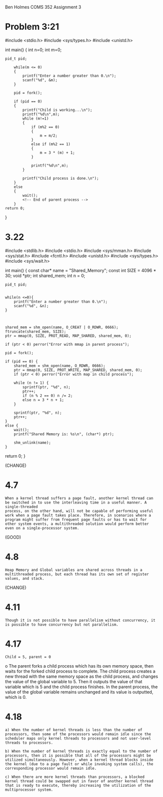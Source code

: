 Ben Holmes
COMS 352
Assignment 3

# Problem 3:21

#include <stdio.h>
#include <sys/types.h>
#include <unistd.h>

int main()
{
	int n=0;
	int m=0;
	
	pid_t pid;

		while(m <= 0)
		{
			printf("Enter a number greater than 0.\n"); 
  			scanf("%d", &m);	
		}

		pid = fork();

		if (pid == 0)
		{
			printf("Child is working...\n");
			printf("%d\n",m);
			while (m!=1)
			{
				if (m%2 == 0)
				{
					m = m/2;
				}
				else if (m%2 == 1)
				{
					m = 3 * (m) + 1;
				}	
			
				printf("%d\n",m);
			}
		
			printf("Child process is done.\n");
		}
		else
		{
			wait();
			<!-- End of parent process -->
		}
	return 0; 
}


# 3.22 


#include <stdlib.h>
#include <stdio.h>
#include <sys/mman.h>
#include <sys/stat.h>
#include <fcntl.h>
#include <unistd.h>
#include <sys/types.h>
#include <sys/wait.h>

int main()
{
	const char* name = "Shared_Memory";
	const int SIZE = 4096 * 30;
	void *ptr;
	int shared_mem;
	int n = 0; 

	pid_t pid;


	while(n <=0){
		printf("Enter a number greater than 0.\n"); 
		scanf("%d", &n);	
	}
	


	shared_mem = shm_open(name, O_CREAT | O_RDWR, 0666);
	ftruncate(shared_mem, SIZE);
	ptr = mmap(0, SIZE, PROT_READ, MAP_SHARED, shared_mem, 0);
	
	if (ptr < 0) perror("Error with mmap in parent process");
	
	pid = fork();
		
	if (pid == 0) {
	    shared_mem = shm_open(name, O_RDWR, 0666);
	    ptr = mmap(0, SIZE, PROT_WRITE, MAP_SHARED, shared_mem, 0);
	    if (ptr < 0) perror("Error with map in child process");

	    while (n != 1) {
	        sprintf(ptr, "%d", n);
	        ptr++;
	        if (n % 2 == 0) n /= 2;
	        else n = 3 * n + 1;
	    }
	    
	    sprintf(ptr, "%d", n);
	    ptr++;
	} 
	else {
	    wait();
	    printf("Shared Memory is: %s\n", (char*) ptr);

	    shm_unlink(name);
	}
return 0;
}






(CHANGE)
# 4.7 
	When a kernel thread suffers a page fault, another kernel thread can be switched in to use the interleaving time in a useful manner. A single-threaded 
	process, on the other hand, will not be capable of performing useful work when a page fault takes place. Therefore, in scenarios where a program might suffer from frequent page faults or has to wait for other system events, a multithreaded solution would perform better even on a single-processor system. 

(GOOD)
# 4.8 

	Heap Memory and Global variables are shared across threads in a multithreaded process, but each thread has its own set of register values, and stack. 

(CHANGE)
# 4.11

	Though it is not possible to have parallelism without concurrency, it is possible to have concurrency but not parallelism.

# 4.17 

	Child = 5, parent = 0
o The parent forks a child process which has its own memory space, then waits for the forked child process to complete. The child process creates a new thread with the same memory space as the child process, and changes the value of the global variable to 5. Then it outputs the value of that variable which is 5 and the child process finishes. In the parent process, the value of the global variable remains unchanged and its value is outputted, which is 0.

# 4.18

	a) When the number of kernel threads is less than the number of processors, then some of the processors would remain idle since the scheduler maps only kernel threads to processors and not user-level threads to processors. 

	b) When the number of kernel threads is exactly equal to the number of processors, then it is possible that all of the processors might be utilized simultaneously. However, when a kernel thread blocks inside the kernel (due to a page fault or while invoking system calls), the corresponding processor would remain idle. 

	c) When there are more kernel threads than processors, a blocked kernel thread could be swapped out in favor of another kernel thread that is ready to execute, thereby increasing the utilization of the multiprocessor system.


